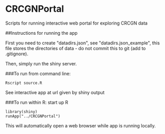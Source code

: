 # CRCGNPortal

Scripts for running interactive web portal for exploring CRCGN data

##Instructions for running the app

First you need to create "datadirs.json", see "datadirs.json\_example",
this file stores the directories of data - do not commit this to git (add to .gitignore).

Then, simply run the shiny server. 

###To run from command line:

```
Rscript source.R
```

See interactive app at url given by shiny output

###To run within R:
start up R
```
library(shiny)
runApp("../CRCGNPortal")
```

This will automatically open a web browser while app is running locally. 


